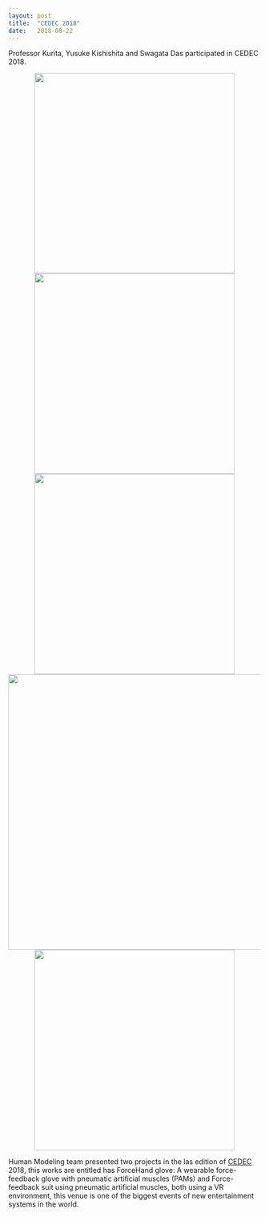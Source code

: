 ```yaml
---
layout: post
title:  "CEDEC 2018"
date:   2018-08-22
---
```


<p class="intro"><span class="dropcap">P</span>rofessor Kurita, Yusuke Kishishita and Swagata Das participated in CEDEC 2018.</p>

<div style="text-align:center"><img src="https://humanmodeling.github.io//assets/img/cedec/1.jpg" width="400"></div>

<div style="text-align:center"><img src="https://humanmodeling.github.io//assets/img/cedec/2.jpg" width="400"></div>

<div style="text-align:center"><img src="https://humanmodeling.github.io//assets/img/cedec/4.jpg" width="400"></div>

<div style="text-align:center"><img src="https://humanmodeling.github.io//assets/img/cedec/5.jpg" width="550"></div>

<div style="text-align:center"><img src="https://humanmodeling.github.io//assets/img/cedec/6.jpg" width="400"></div>

Human Modeling team presented two projects in the las edition of [CEDEC](https://2018.cedec.cesa.or.jp/) 2018, this works are entitled has ForceHand glove: A wearable force-feedback glove with pneumatic artificial muscles (PAMs) and Force-feedback suit using pneumatic artificial muscles, both using a VR environment, this venue is one of the biggest events of new entertainment systems in the world.

